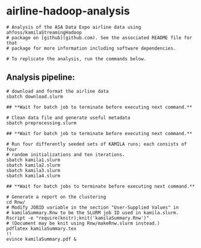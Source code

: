 # airline-hadoop-analysis

    # Analysis of the ASA Data Expo airline data using ahfoss/kamilaStreamingHadoop
    # package on [github](github.com). See the associated README file for that
    # package for more information including software dependencies.

    # To replicate the analysis, run the commands below.

## Analysis pipeline:

    # download and format the airline data
    sbatch download.slurm

    ## **Wait for batch job to terminate before executing next command.**

    # Clean data file and generate useful metadata
    sbatch preprocessing.slurm

    ## **Wait for batch job to terminate before executing next command.**

    # Run four differently seeded sets of KAMILA runs; each consists of four
    # random initializations and ten iterations.
    sbatch kamila1.slurm
    sbatch kamila2.slurm
    sbatch kamila3.slurm
    sbatch kamila4.slurm

    ## **Wait for batch jobs to terminate before executing next command.**

    # Generate a report on the clustering
    cd Rnw/
    # Modify JOBID variable in the section "User-Supplied Values" in
    # kamilaSummary.Rnw to be the SLURM job ID used in kamila.slurm.
    Rscript -e "require(knitr);knit('kamilaSummary.Rnw')"
    # (Document may be knit using Rnw/makeRnw.slurm instead.)
    pdflatex kamilaSummary.tex
    !!
    evince kamilaSummary.pdf &

